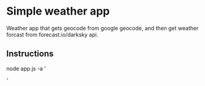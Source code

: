 # Simple weather app

Weather app that gets geocode from google geocode, and then get weather forcast from forecast.io/darksky api.

## Instructions

node app.js -a '<address>'
